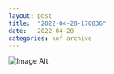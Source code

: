 ```yaml
---
layout:	post
title:	"2022-04-28-170836"
date:	2022-04-28
categories:	kof archive
---
```


![Image Alt](https://k0f.github.io/assets/2022-04-28-170836.jpg)
